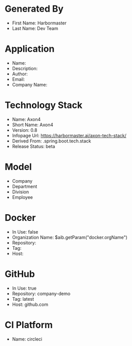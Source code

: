# Generated By
- First Name: Harbormaster
- Last Name: Dev Team

# Application

- Name: 
- Description: 
- Author: 
- Email: 
- Company Name: 

# Technology Stack
- Name: Axon4
- Short Name: Axon4
- Version: 0.8
- Infopage Url: https://harbormaster.ai/axon-tech-stack/
- Derived From: .spring.boot.tech.stack
- Release Status: beta


# Model
- Company
- Department
- Division
- Employee

# Docker
- In Use: false
- Organization Name: $aib.getParam("docker.orgName")
- Repository: 
- Tag: 
- Host:              

# GitHub
- In Use: true
- Repository: company-demo
- Tag: latest
- Host: github.com    

# CI Platform
- Name: circleci 


